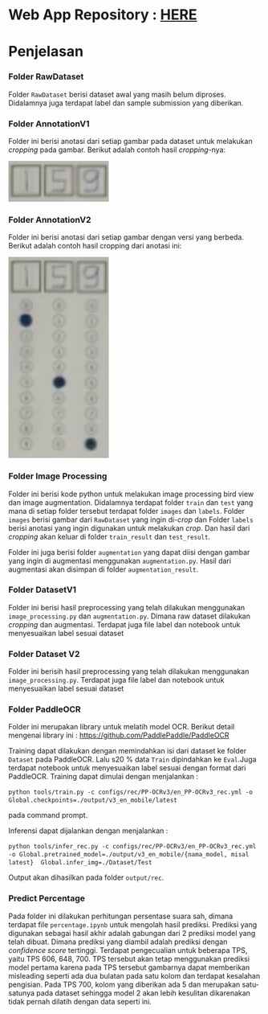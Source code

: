 # Web App Repository : [HERE](https://github.com/malifalhakim/sistem-perhitungan-suara-otomatis)

# Penjelasan

### Folder RawDataset

Folder `RawDataset` berisi dataset awal yang masih belum diproses. Didalamnya juga terdapat label dan sample submission yang diberikan.

### Folder AnnotationV1

Folder ini berisi anotasi dari setiap gambar pada dataset untuk melakukan _cropping_ pada gambar. Berikut adalah contoh hasil _cropping_-nya:

![alt text](TPS_001_2.jpg)

### Folder AnnotationV2

Folder ini berisi anotasi dari setiap gambar dengan versi yang berbeda. Berikut adalah contoh hasil cropping dari anotasi ini:

![alt text](TPS_001_1.jpg)

### Folder Image Processing

Folder ini berisi kode python untuk melakukan image processing bird view dan image augmentation. Didalamnya terdapat folder `train` dan `test` yang mana di setiap folder tersebut terdapat folder `images` dan `labels`. Folder `images` berisi gambar dari `RawDataset` yang ingin di-_crop_ dan Folder `labels` berisi anotasi yang ingin digunakan untuk melakukan _crop_. Dan hasil dari _cropping_ akan keluar di folder `train_result` dan `test_result`.

Folder ini juga berisi folder `augmentation` yang dapat diisi dengan gambar yang ingin di augmentasi menggunakan `augmentation.py`. Hasil dari augmentasi akan disimpan di folder `augmentation_result`.

### Folder DatasetV1

Folder ini berisi hasil preprocessing yang telah dilakukan menggunakan `image_processing.py` dan `augmentation.py`. Dimana raw dataset dilakukan _cropping_ dan augmentasi. Terdapat juga file label dan notebook untuk menyesuaikan label sesuai dataset

### Folder Dataset V2

Folder ini berisih hasil preprocessing yang telah dilakukan menggunakan `image_processing.py`. Terdapat juga file label dan notebook untuk menyesuaikan label sesuai dataset

### Folder PaddleOCR

Folder ini merupakan library untuk melatih model OCR.
Berikut detail mengenai library ini : https://github.com/PaddlePaddle/PaddleOCR

Training dapat dilakukan dengan memindahkan isi dari dataset ke folder `Dataset` pada PaddleOCR. Lalu s20 % data `Train` dipindahkan ke `Eval`.Juga terdapat notebook untuk menyesuaikan label sesuai dengan format dari PaddleOCR. Training dapat dimulai dengan menjalankan :

```
python tools/train.py -c configs/rec/PP-OCRv3/en_PP-OCRv3_rec.yml -o Global.checkpoints=./output/v3_en_mobile/latest
```

pada command prompt.

Inferensi dapat dijalankan dengan menjalankan :

```
python tools/infer_rec.py -c configs/rec/PP-OCRv3/en_PP-OCRv3_rec.yml -o Global.pretrained_model=./output/v3_en_mobile/{nama_model, misal latest}  Global.infer_img=./Dataset/Test
```

Output akan dihasilkan pada folder `output/rec`.

### Predict Percentage

Pada folder ini dilakukan perhitungan persentase suara sah, dimana terdapat file `percentage.ipynb` untuk mengolah hasil prediksi. Prediksi yang digunakan sebagai hasil akhir adalah gabungan dari 2 prediksi model yang telah dibuat. Dimana prediksi yang diambil adalah prediksi dengan _confidence score_ tertinggi. Terdapat pengecualian untuk beberapa TPS, yaitu TPS 606, 648, 700. TPS tersebut akan tetap menggunakan prediksi model pertama karena pada TPS tersebut gambarnya dapat memberikan misleading seperti ada dua bulatan pada satu kolom dan terdapat kesalahan pengisian. Pada TPS 700, kolom yang diberikan ada 5 dan merupakan satu-satunya pada dataset sehingga model 2 akan lebih kesulitan dikarenakan tidak pernah dilatih dengan data seperti ini.
